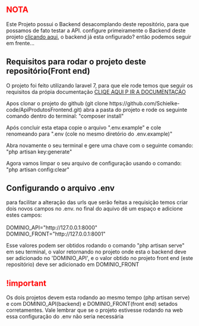 <h2 style="color:#F00">NOTA</h2>
Este Projeto possui o Backend desacomplando deste repositório, para que possamos de fato testar a  API. configure primeiramente o Backend deste projeto <a href="https://github.com/Schielke-code/ApiProdutosBackend" target="_blank">clicando aqui</a>, o backend 
já esta onfigurado? então podemos seguir em frente...

<h2>Requisitos para rodar o projeto deste repositório(Front end)</h2>
<p>O projeto foi feito utilizando laravel 7, para que ele rode temos que seguir os requisitos da própia documentação <a href="https://laravel.com/docs/7.x/installation#server-requirements"> CLIQE AQUI P IR A DOCUMENTAÇÃO</a></p>
<p>
	Apos clonar o projeto do github (git clone https://github.com/Schielke-code/ApiProdutosFrontend.git) abra a pasta do projeto e rode os seguinte comando dentro do terminal:
	"composer install"
</p>
<p>
	Após concluir esta etapa copie o arquivo ".env.example" e cole renomeando para ".env (cole no mesmo diretório do .env.example)"
</p>

<p>
	Abra novamente o seu terminal e gere uma chave com o seguinte comando:  "php artisan key:generate"
</p>

<p>
	Agora vamos limpar o seu arquivo de configuração usando o comando:  "php artisan config:clear"
</p>


<h2>Configurando o arquivo .env</h2>

<p>
	para facilitar a alteração das urls que serão feitas a requisição temos criar  dois novos campos no .env. no final do aquivo dê um espaço e adicione estes campos:<br/><br/>
	DOMINIO_API="http://127.0.0.1:8000"<br/>
    DOMINIO_FRONT="http://127.0.0.1:8001"<br/>
</p>
<p>
    Esse valores podem ser obtidos rodando o comando "php artisan serve"  em seu terminal, o valor retornando no projeto onde esta o backend 
    deve ser adicionado no 'DOMINIO_API', e o valor obtido no projeto front end (este repositório) deve ser adicionado em DOMINIO_FRONT 
</p>

<h2 style="color:#F00">!important</h2>
Os dois projetos devem esta rodando ao mesmo tempo (php artisan serve)  e com DOMINIO_API(backend) e  DOMINIO_FRONT(front end) setados corretamentes.
Vale lembrar que se o projeto estivesse rodando na web essa configuração do .env não seria necessária
